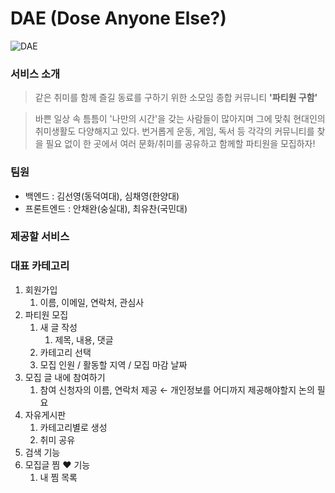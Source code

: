 # DAE (Dose Anyone Else?)

![DAE](https://user-images.githubusercontent.com/73277502/134765907-2bac8522-cc2b-41d9-a914-0a651f226487.png)


### 서비스 소개

> 같은 취미를 함께 즐길 동료를 구하기 위한 소모임 종합 커뮤니티 **'파티원 구함'**

> 바쁜 일상 속 틈틈이 '나만의 시간'을 갖는 사람들이 많아지며 그에 맞춰 현대인의 취미생활도 다양해지고 있다. 번거롭게 운동, 게임, 독서 등 각각의 커뮤니티를 찾을 필요 없이 한 곳에서 여러 문화/취미를 공유하고 함께할 파티원을 모집하자!

### 팀원

- 백엔드 : 김선영(동덕여대), 심채영(한양대)
- 프론트엔드 : 안채완(숭실대), 최유찬(국민대)

### 제공할 서비스

### 대표 카테고리

1. 회원가입
    1. 이름, 이메일, 연락처, 관심사
2. 파티원 모집
    1. 새 글 작성
        1. 제목, 내용, 댓글
    2. 카테고리 선택
    3. 모집 인원 / 활동할 지역 / 모집 마감 날짜
3. 모집 글 내에 참여하기
    1. 참여 신청자의 이름, 연락처 제공 ← 개인정보를 어디까지 제공해야할지 논의 필요
4. 자유게시판
    1. 카테고리별로 생성
    2. 취미 공유
5. 검색 기능
6. 모집글 찜 ❤️ 기능
    1. 내 찜 목록
